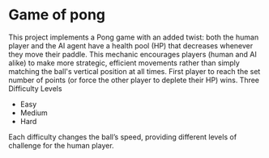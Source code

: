 # Game of pong
This project implements a Pong game with an added twist: both the human player and the AI agent have a health pool (HP) that decreases whenever they move their paddle. This mechanic encourages players (human and AI alike) to make more strategic, efficient movements rather than simply matching the ball's vertical position at all times. First player to reach the set number of points (or force the other player to deplete their HP) wins.
Three Difficulty Levels
- Easy
- Medium
- Hard

Each difficulty changes the ball’s speed, providing different levels of challenge for the human player.

